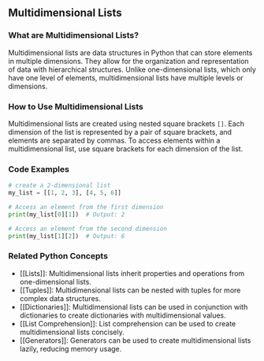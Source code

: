 ## Multidimensional Lists

### What are Multidimensional Lists?
Multidimensional lists are data structures in Python that can store elements in multiple dimensions. They allow for the organization and representation of data with hierarchical structures. Unlike one-dimensional lists, which only have one level of elements, multidimensional lists have multiple levels or dimensions.

### How to Use Multidimensional Lists
Multidimensional lists are created using nested square brackets `[]`. Each dimension of the list is represented by a pair of square brackets, and elements are separated by commas. To access elements within a multidimensional list, use square brackets for each dimension of the list.

### Code Examples
```python
# create a 2-dimensional list
my_list = [[1, 2, 3], [4, 5, 6]]

# Access an element from the first dimension
print(my_list[0][1])  # Output: 2

# Access an element from the second dimension
print(my_list[1][2])  # Output: 6
```

### Related Python Concepts

- [[Lists]]: Multidimensional lists inherit properties and operations from one-dimensional lists.
- [[Tuples]]: Multidimensional lists can be nested with tuples for more complex data structures.
- [[Dictionaries]]: Multidimensional lists can be used in conjunction with dictionaries to create dictionaries with multidimensional values.
- [[List Comprehension]]: List comprehension can be used to create multidimensional lists concisely.
- [[Generators]]: Generators can be used to create multidimensional lists lazily, reducing memory usage.